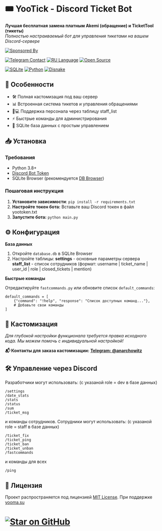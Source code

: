 # 🎟️ YooTick - Discord Ticket Bot

**Лучшая бесплатная замена платным Akemi (обращение) и TicketTool (тикеты)**  
*Полностью настраиваемый бот для управления тикетами на вашем Discord-сервере*

[![Sponsored By](https://img.shields.io/badge/Sponsored_By-yooma.su-FF6F61?logo=github-sponsors)](https://yooma.su)

[![Telegram Contact](https://img.shields.io/badge/Contact-Telegram-blue?logo=telegram)](https://t.me/anarchowitz)
[![RU Language](https://img.shields.io/badge/Language-RU-red)](https://yooma.su)
[![Open Source](https://img.shields.io/badge/License-MIT-yellow?logo=open-source-initiative)](https://opensource.org/licenses/MIT)

[![SQLite](https://img.shields.io/badge/SQLite-✓-003B57?logo=sqlite)](https://sqlite.org)
[![Python](https://img.shields.io/badge/Python-✓-3776AB?logo=python)](https://python.org)
[![Disnake](https://img.shields.io/badge/Disnake-✓-5865F2?logo=discord)](https://docs.disnake.dev)

## 🌟 Особенности
- 🛠️ Полная кастомизация под ваш сервер
- 📊 Встроенная система тикетов и управления обращениями
- 👨💻 Поддержка персонала через таблицу staff_list
- ⚡ Быстрые команды для администрирования
- 📁 SQLite база данных с простым управлением

## 📥 Установка

### Требования
- Python 3.8+
- [Discord Bot Token](https://discord.com/developers/applications)
- SQLite Browser (рекомендуется [DB Browser](https://sqlitebrowser.org/))

### Пошаговая инструкция
1. **Установите зависимости**:
  ```pip install -r requirements.txt```
2. **Настройте токен бота:**
  Вставьте ваш Discord токен в файл yootoken.txt
3. **Запустите бота:**
  ```python main.py```

## ⚙️ Конфигурация

**База данных**
1. Откройте `database.db` в SQLite Browser
2. Настройте таблицы:
   **settings** - основные параметры сервера
   **staff_list** - список сотрудников (формат: username | ticket_name | user_id | role | closed_tickets | mention)
   
**Быстрые команды**

Отредактируйте `fastcommands.py` или обновите список `default_commands`:
```
default_commands = [
    {"command": "!help", "response": "Список доступных команд..."},
    # Добавьте свои команды
]
```

## 🔧 Кастомизация

*Для глубокой настройки функционала требуется правка исходного кода.
Мы можем помочь с индивидуальной настройкой!*

**📬 Контакты для заказа кастомизации:**
[**Telegram: @anarchowitz**](https://t.me/anarchowitz)

## 🛠️ Управление через Discord
Разработчики могут использовать: (с указаной role = dev в базе данных)
```
/settings
/date_stats
/stats
/status
/sum
/ticket_msg
```
и команды сотрудников.
Сотрудники могут использовать: (с указаной role = staff в базе данных)
```
/ticket_fix
/ticket_ping
/ticket_ban
/ticket_unban
/fastcommands
```
и команды для всех
```
/ping
```
## 📄 Лицензия

Проект распространяется под лицензией [MIT License](https://github.com/Anarchowitz/YooTickPrivate/blob/main/LICENSE).
При поддержке [yooma.su](https://yooma.su/ru)

# [![Star on GitHub](https://img.shields.io/github/stars/anarchowitz/YooTick.svg?style=social)](https://github.com/anarchowitz/YooTick/stargazers)

